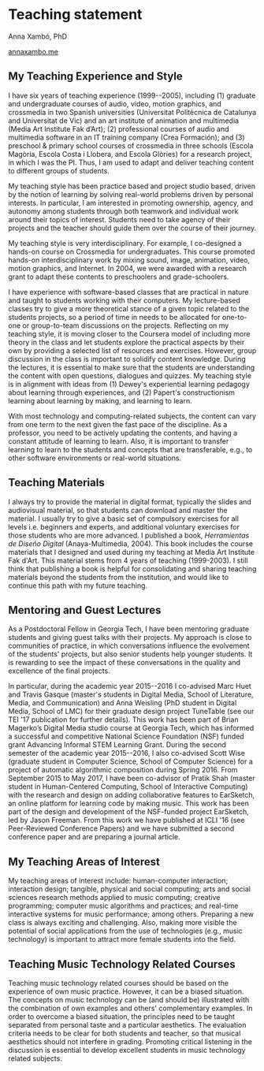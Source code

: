 # Teaching statement

Anna Xambó, PhD 

[annaxambo.me](http://annaxambo.me)

## My Teaching Experience and Style

I have six years of teaching experience (1999--2005), including (1) graduate and undergraduate courses of audio, video, motion graphics, and crossmedia in two Spanish universities (Universitat Politècnica de Catalunya and Universitat de Vic) and an art institute of animation and multimedia (Media Art Institute Fak d’Art); (2) professional courses of audio and multimedia software in an IT training company (Crea Formación); and (3) preschool \& primary school courses of crossmedia in three schools (Escola Magòria, Escola Costa i Llobera, and Escola Glòries) for a research project, in which I was the PI. Thus, I am used to adapt and deliver teaching content to different groups of students.

My teaching style has been practice based and project studio based, driven by the notion of learning by solving real-world problems driven by personal interests. In particular, I am interested in promoting ownership, agency, and autonomy among students through both teamwork and individual work around their topics of interest. Students need to take agency of their projects and the teacher should guide them over the course of their journey. 

My teaching style is very interdisciplinary. For example, I co-designed a hands-on course on Crossmedia for undergraduates. This course promoted hands-on interdisciplinary work by mixing sound, image, animation, video, motion graphics, and Internet. In 2004, we were awarded with a research grant to adapt these contents to preschoolers and grade-schoolers.

I have experience with software-based classes that are practical in nature and taught to students working with their computers. My lecture-based classes try to give a more theoretical stance of a given topic related to the students projects, so a period of time in needs to be allocated for one-to-one or group-to-team discussions on the projects. Reflecting on my teaching style, it is moving closer to the Coursera model of including more theory in the class and let students explore the practical aspects by their own by providing a selected list of resources and exercises. However, group discussion in the class is important to solidify content knowledge. During the lectures, it is essential to make sure that the students are understanding the content with open questions, dialogues and quizzes. My teaching style is in alignment with ideas from (1) Dewey's experiential learning pedagogy about learning through experiences, and (2) Papert's constructionism learning about learning by making, and learning to learn.

With most technology and computing-related subjects, the content can vary from one term to the next given the fast pace of the discipline. As a professor, you need to be actively updating the contents, and having a constant attitude of learning to learn. Also, it is important to transfer learning to learn to the students and concepts that are transferable, e.g., to other software environments or real-world situations.

## Teaching Materials

I always try to provide the material in digital format, typically the slides and audiovisual material, so that students can download and master the material. I usually try to give a basic set of compulsory exercises for all levels i.e. beginners and experts, and additional voluntary exercises for those students who are more advanced. I published a book, *Herramientas de Diseño Digital* (Anaya-Multimedia, 2004). This book includes the course materials that I designed and used during my teaching at Media Art Institute Fak d'Art. This material stems from 4 years of teaching (1999-2003). I still think that publishing a book is helpful for consolidating and sharing teaching materials beyond the students from the institution, and would like to continue this path with my future teaching.

## Mentoring and Guest Lectures

As a Postdoctoral Fellow in Georgia Tech, I have been mentoring graduate students and giving guest talks with their projects. My approach is close to communities of practice, in which conversations influence the evolvement of the students' projects, but also senior students help younger students. It is rewarding to see the impact of these conversations in the quality and excellence of the final projects.

In particular, during the academic year 2015--2016 I co-advised Marc Huet and Travis Gasque (master's students in Digital Media, School of Literature, Media, and Communication) and Anna Weisling (PhD student in Digital Media, School of LMC) for their graduate design project TuneTable (see our TEI '17 publication for further details). This work has been part of Brian Magerko’s Digital Media studio course at Georgia Tech, which has informed a successful and competitive National Science Foundation (NSF) funded grant Advancing Informal STEM Learning Grant. During the second semester of the academic year 2015--2016, I also co-advised Scott Wise (graduate student in Computer Science, School of Computer Science) for a project of automatic algorithmic composition during Spring 2016. From September 2015 to May 2017, I have been co-advisor of Pratik Shah (master student in Human-Centered Computing, School of Interactive Computing) with the research and design on adding collaborative features to EarSketch, an online platform for learning code by making music. This work has been part of the design and development of the NSF-funded project EarSketch, led by Jason Freeman. From this work we have published at ICLI '16 (see Peer-Reviewed Conference Papers) and we have submitted a second conference paper and are preparing a journal article.

## My Teaching Areas of Interest

My teaching areas of interest include: human-computer interaction; interaction design; tangible, physical and social computing; arts and social sciences research methods applied to music computing; creative programming; computer music algorithms and practices; and real-time interactive systems for music performance; among others. Preparing a new class is always exciting and challenging. Also, making more visible the potential of social applications from the use of technologies (e.g., music technology) is important to attract more female students into the field.

## Teaching Music Technology Related Courses

Teaching music technology related courses should be based on the experience of own music practice. However, it can be a biased situation. The concepts on music technology can be (and should be) illustrated with the combination of own examples and others' complementary examples. In order to overcome a biased situation, the principles need to be taught separated from  personal taste and a particular aesthetics. The evaluation criteria needs to be clear for both students and teacher, so that musical aesthetics should not interfere in grading. Promoting critical listening in the discussion is essential to develop excellent students in music technology related subjects. 


